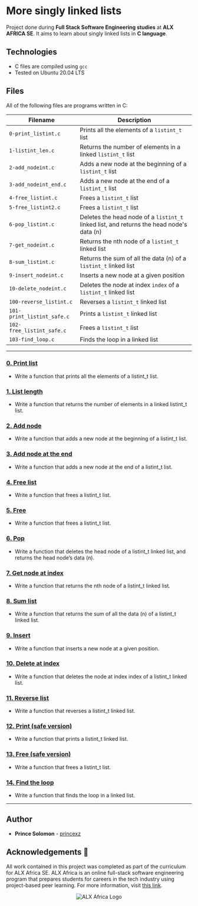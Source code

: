 # More singly linked lists
Project done during **Full Stack Software Engineering studies** at **ALX AFRICA SE**. It aims to learn about singly linked lists in **C language**.

## Technologies
* C files are compiled using `gcc`
* Tested on Ubuntu 20.04 LTS

## Files
All of the following files are programs written in C:

| Filename | Description |
| -------- | ----------- |
| `0-print_listint.c` | Prints all the elements of a `listint_t` list |
| `1-listint_len.c` | Returns the number of elements in a linked `listint_t` list |
| `2-add_nodeint.c` | Adds a new node at the beginning of a `listint_t` list |
| `3-add_nodeint_end.c` | Adds a new node at the end of a `listint_t` list |
| `4-free_listint.c` | Frees a `listint_t` list |
| `5-free_listint2.c` | Frees a `listint_t` list |
| `6-pop_listint.c` | Deletes the head node of a `listint_t` linked list, and returns the head node's data (n) |
| `7-get_nodeint.c` | Returns the nth node of a `listint_t` linked list |
| `8-sum_listint.c` | Returns the sum of all the data (n) of a `listint_t` linked list |
| `9-insert_nodeint.c` | Inserts a new node at a given position |
| `10-delete_nodeint.c` | Deletes the node at index `index` of a `listint_t` linked list |
| `100-reverse_listint.c` | Reverses a `listint_t` linked list |
| `101-print_listint_safe.c` | Prints a `listint_t` linked list |
| `102-free_listint_safe.c` | Frees a `listint_t` list |
| `103-find_loop.c` | Finds the loop in a linked list |

---

### [0. Print list](./0-print_listint.c)
* Write a function that prints all the elements of a listint_t list.


### [1. List length](./1-listint_len.c)
* Write a function that returns the number of elements in a linked listint_t list.


### [2. Add node](./2-add_nodeint.c)
* Write a function that adds a new node at the beginning of a listint_t list.


### [3. Add node at the end](./3-add_nodeint_end.c)
* Write a function that adds a new node at the end of a listint_t list.


### [4. Free list](./4-free_listint.c)
* Write a function that frees a listint_t list.


### [5. Free](./5-free_listint2.c)
* Write a function that frees a listint_t list.


### [6. Pop](./6-pop_listint.c)
* Write a function that deletes the head node of a listint_t linked list, and returns the head node’s data (n).


### [7. Get node at index](./7-get_nodeint.c)
* Write a function that returns the nth node of a listint_t linked list.


### [8. Sum list](./8-sum_listint.c)
* Write a function that returns the sum of all the data (n) of a listint_t linked list.


### [9. Insert](./9-insert_nodeint.c)
* Write a function that inserts a new node at a given position.


### [10. Delete at index](./10-delete_nodeint.c)
* Write a function that deletes the node at index index of a listint_t linked list.


### [11. Reverse list](./100-reverse_listint.c)
* Write a function that reverses a listint_t linked list.


### [12. Print (safe version)](./101-print_listint_safe.c)
* Write a function that prints a listint_t linked list.


### [13. Free (safe version)](./102-free_listint_safe.c)
* Write a function that frees a listint_t list.


### [14. Find the loop](./103-find_loop.c)
* Write a function that finds the loop in a linked list.

---

## Author
* **Prince Solomon** - [princexz](https://github.com/princexz)

## Acknowledgements :pray:

All work contained in this project was completed as part of the curriculum for ALX Africa SE. ALX Africa is an online full-stack software engineering program that prepares students for careers in the tech industry using project-based peer learning. For more information, visit [this link](https://www.alxafrica.com//).


<p align="center">
  <img src="http://www.alxafrica.com/wp-content/uploads/2022/01/header-logo.png"
    alt="ALX Africa Logo"
  >
  </p>

